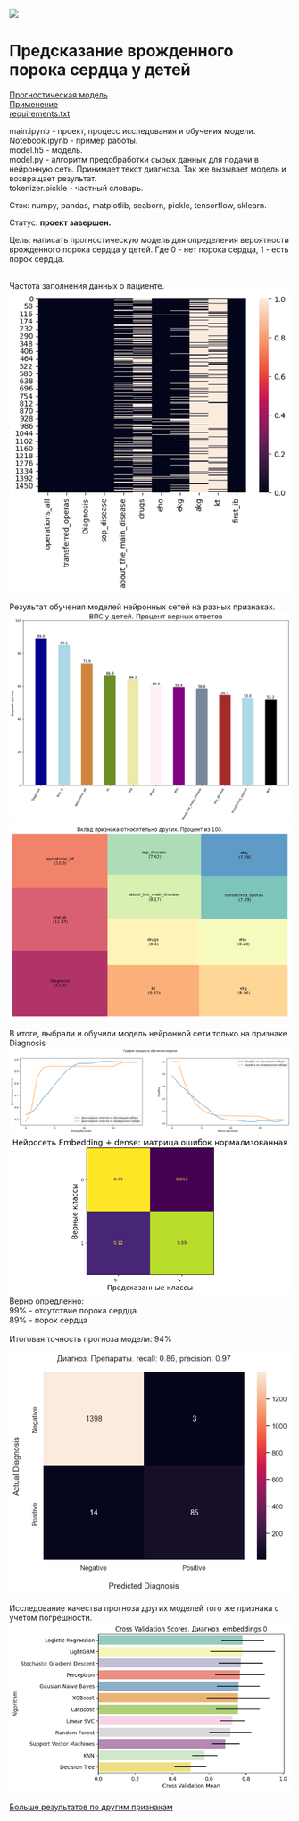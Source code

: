 ![](https://github.com/salfa-ru/doct24_neural-network/blob/main/PatientsExcelData/Dmitry/png/cdn_alltend_ru_pic.jpg)

# Предсказание врожденного порока сердца у детей

<a href='https://github.com/DmitryTatarintsev/internship/blob/main/vps_folder/main.ipynb'> Прогностическая модель </a> </br>
<a href='https://github.com/DmitryTatarintsev/internship/blob/main/vps_folder/Notebook.ipynb'> Применение </a> </br>
<a href='https://github.com/DmitryTatarintsev/internship/blob/main/vps_folder/requirements.txt'> requirements.txt </a></br>

main.ipynb - проект, процесс исследования и обучения модели.</br>
Notebook.ipynb  - пример работы.</br>
model.h5  - модель.</br>
model.py -  алгоритм предобработки сырых данных для подачи в нейронную сеть. Принимает текст диагноза. Так же вызывает модель и возвращает результат.</br>
tokenizer.pickle - частный словарь.

Стэк: numpy, pandas, matplotlib, seaborn, pickle, tensorflow, sklearn.

Статус: **проект завершен.**

Цель: написать прогностическую модель для определения вероятности врожденного порока сердца у детей. Где 0 - нет порока сердца, 1 - есть порок сердца.

</br>Частота заполнения данных о пациенте.</br>
![](https://github.com/DmitryTatarintsev/internship/blob/main/vps_folder/png/df_null.png)

Результат обучения моделей нейронных сетей на разных признаках.
![](https://github.com/DmitryTatarintsev/internship/blob/main/vps_folder/png/all.png)
![](https://github.com/DmitryTatarintsev/internship/blob/main/vps_folder/png/all1.png)

В итоге, выбрали и обучили модель нейронной сети только на признаке Diagnosis
![](https://github.com/DmitryTatarintsev/internship/blob/main/vps_folder/png/train_result.png)
![](https://github.com/DmitryTatarintsev/internship/blob/main/vps_folder/png/embedding_model.png)
</br> Верно опредленно: </br>
99% -  отсутствие порока сердца </br>
89% - порок сердца</br>
</br>
Итоговая точность прогноза модели: 94%

![](https://github.com/DmitryTatarintsev/internship/blob/main/vps_folder/png/cm_all.png)

Исследование качества прогноза других моделей того же признака с учетом погрешности.
![](https://github.com/DmitryTatarintsev/internship/blob/main/vps_folder/png/other_model_result.png)

<a href='https://github.com/DmitryTatarintsev/internship/blob/main/vps_folder/other_results.md'> Больше результатов по другим признакам </a> 
